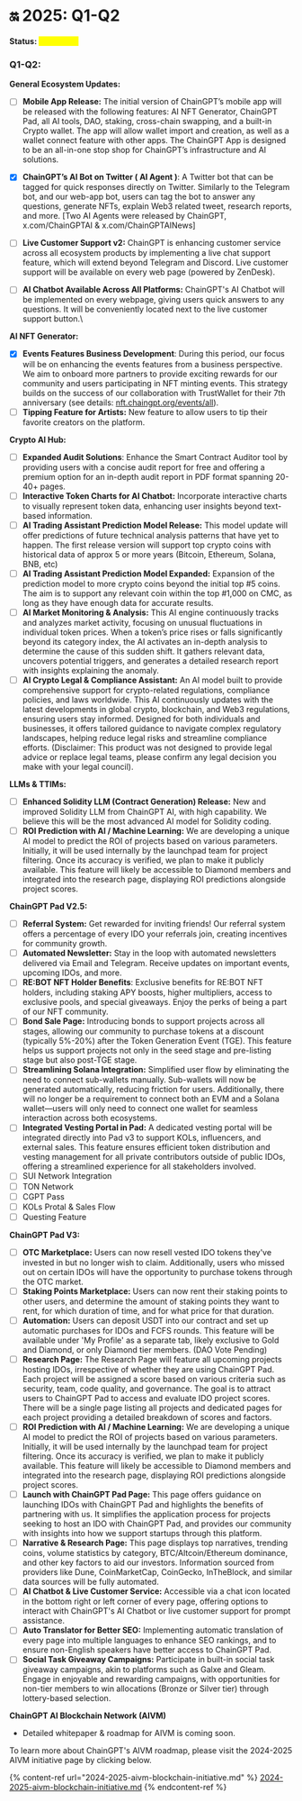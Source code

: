 # 🔛 2025: Q1-Q2

**Status:&#x20;**<mark style="color:yellow;">**In Process**</mark>

### **Q1-Q2:**

**General Ecosystem Updates:**

* [ ] **Mobile App Release:** The initial version of ChainGPT’s mobile app will be released with the following features: AI NFT Generator, ChainGPT Pad, all AI tools, DAO, staking, cross-chain swapping, and a built-in Crypto wallet. The app will allow wallet import and creation, as well as a wallet connect feature with other apps. The ChainGPT App is designed to be an all-in-one stop shop for ChainGPT’s infrastructure and AI solutions.&#x20;
* [x] **ChainGPT’s AI Bot on Twitter ( AI Agent )**: A Twitter bot that can be tagged for quick responses directly on Twitter. Similarly to the Telegram bot, and our web-app bot, users can tag the bot to answer any questions, generate NFTs, explain Web3 related tweet, research reports, and more. \[Two AI Agents were released by ChainGPT, x.com/ChainGPTAI & x.com/ChainGPTAINews]&#x20;
* [ ] **Live Customer Support v2:** ChainGPT is enhancing customer service across all ecosystem products by implementing a live chat support feature, which will extend beyond Telegram and Discord. Live customer support will be available on every web page (powered by ZenDesk).
* [ ] **AI Chatbot Available Across All Platforms:** ChainGPT's AI Chatbot will be implemented on every webpage, giving users quick answers to any questions. It will be conveniently located next to the live customer support button.\


**AI NFT Generator:**

* [x] **Events Features Business Development**: During this period, our focus will be on enhancing the events features from a business perspective. We aim to onboard more partners to provide exciting rewards for our community and users participating in NFT minting events. This strategy builds on the success of our collaboration with TrustWallet for their 7th anniversary (see details: [nft.chaingpt.org/events/all](https://nft.chaingpt.org/events/all)).
* [ ] **Tipping Feature for Artists:** New feature to allow users to tip their favorite creators on the platform.

**Crypto AI Hub:**

* [ ] **Expanded Audit Solutions**: Enhance the Smart Contract Auditor tool by providing users with a concise audit report for free and offering a premium option for an in-depth audit report in PDF format spanning 20-40+ pages.
* [ ] **Interactive Token Charts for AI Chatbot:** Incorporate interactive charts to visually represent token data, enhancing user insights beyond text-based information.
* [ ] **AI Trading Assistant Prediction Model Release:** This model update will offer predictions of future technical analysis patterns that have yet to happen. The first release version will support top crypto coins with historical data of approx 5 or more years (Bitcoin, Ethereum, Solana, BNB, etc)
* [ ] **AI Trading Assistant Prediction Model Expanded:** Expansion of the prediction model to more crypto coins beyond the initial top #5 coins. The aim is to support any relevant coin within the top #1,000 on CMC, as long as they have enough data for accurate results.
* [ ] **AI Market Monitoring & Analysis:** This AI engine continuously tracks and analyzes market activity, focusing on unusual fluctuations in individual token prices. When a token’s price rises or falls significantly beyond its category index, the AI activates an in-depth analysis to determine the cause of this sudden shift. It gathers relevant data, uncovers potential triggers, and generates a detailed research report with insights explaining the anomaly.
* [ ] **AI Crypto Legal & Compliance Assistant:** An AI model built to provide comprehensive support for crypto-related regulations, compliance policies, and laws worldwide. This AI continuously updates with the latest developments in global crypto, blockchain, and Web3 regulations, ensuring users stay informed. Designed for both individuals and businesses, it offers tailored guidance to navigate complex regulatory landscapes, helping reduce legal risks and streamline compliance efforts. (Disclaimer: This product was not designed to provide legal advice or replace legal teams, please confirm any legal decision you make with your legal council).

**LLMs & TTIMs:**

* [ ] **Enhanced Solidity LLM (Contract Generation) Release:** New and improved Solidity LLM from ChainGPT AI, with high capability. We believe this will be the most advanced AI model for Solidity coding.
* [ ] **ROI Prediction with AI / Machine Learning:** We are developing a unique AI model to predict the ROI of projects based on various parameters. Initially, it will be used internally by the launchpad team for project filtering. Once its accuracy is verified, we plan to make it publicly available. This feature will likely be accessible to Diamond members and integrated into the research page, displaying ROI predictions alongside project scores.

**ChainGPT Pad V2.5:**

* [ ] **Referral System:** Get rewarded for inviting friends! Our referral system offers a percentage of every IDO your referrals join, creating incentives for community growth.
* [ ] **Automated Newsletter:** Stay in the loop with automated newsletters delivered via Email and Telegram. Receive updates on important events, upcoming IDOs, and more.
* [ ] **RE:BOT NFT Holder Benefits**: Exclusive benefits for RE:BOT NFT holders, including staking APY boosts, higher multipliers, access to exclusive pools, and special giveaways. Enjoy the perks of being a part of our NFT community.&#x20;
* [ ] **Bond Sale Page:** Introducing bonds to support projects across all stages, allowing our community to purchase tokens at a discount (typically 5%-20%) after the Token Generation Event (TGE). This feature helps us support projects not only in the seed stage and pre-listing stage but also post-TGE stage.
* [ ] **Streamlining Solana Integration:** Simplified user flow by eliminating the need to connect sub-wallets manually. Sub-wallets will now be generated automatically, reducing friction for users. Additionally, there will no longer be a requirement to connect both an EVM and a Solana wallet—users will only need to connect one wallet for seamless interaction across both ecosystems.
* [ ] **Integrated Vesting Portal in Pad:** A dedicated vesting portal will be integrated directly into Pad v3 to support KOLs, influencers, and external sales. This feature ensures efficient token distribution and vesting management for all private contributors outside of public IDOs, offering a streamlined experience for all stakeholders involved.
* [ ] SUI Network Integration
* [ ] TON Network
* [ ] CGPT Pass
* [ ] KOLs Protal & Sales Flow
* [ ] Questing Feature

**ChainGPT Pad V3:**

* [ ] **OTC Marketplace:** Users can now resell vested IDO tokens they've invested in but no longer wish to claim. Additionally, users who missed out on certain IDOs will have the opportunity to purchase tokens through the OTC market.
* [ ] **Staking Points Marketplace:** Users can now rent their staking points to other users, and determine the amount of staking points they want to rent, for which duration of time, and for what price for that duration.
* [ ] **Automation:** Users can deposit USDT into our contract and set up automatic purchases for IDOs and FCFS rounds. This feature will be available under 'My Profile' as a separate tab, likely exclusive to Gold and Diamond, or only Diamond tier members. (DAO Vote Pending)
* [ ] **Research Page:** The Research Page will feature all upcoming projects hosting IDOs, irrespective of whether they are using ChainGPT Pad. Each project will be assigned a score based on various criteria such as security, team, code quality, and governance. The goal is to attract users to ChainGPT Pad to access and evaluate IDO project scores. There will be a single page listing all projects and dedicated pages for each project providing a detailed breakdown of scores and factors.
* [ ] **ROI Prediction with AI / Machine Learning:** We are developing a unique AI model to predict the ROI of projects based on various parameters. Initially, it will be used internally by the launchpad team for project filtering. Once its accuracy is verified, we plan to make it publicly available. This feature will likely be accessible to Diamond members and integrated into the research page, displaying ROI predictions alongside project scores.
* [ ] **Launch with ChainGPT Pad Page:** This page offers guidance on launching IDOs with ChainGPT Pad and highlights the benefits of partnering with us. It simplifies the application process for projects seeking to host an IDO with ChainGPT Pad, and provides our community with insights into how we support startups through this platform.
* [ ] **Narrative & Research Page:** This page displays top narratives, trending coins, volume statistics by category, BTC/Altcoin/Ethereum dominance, and other key factors to aid our investors. Information sourced from providers like Dune, CoinMarketCap, CoinGecko, InTheBlock, and similar data sources will be fully automated.
* [ ] **AI Chatbot & Live Customer Service:** Accessible via a chat icon located in the bottom right or left corner of every page, offering options to interact with ChainGPT's AI Chatbot or live customer support for prompt assistance.
* [ ] **Auto Translator for Better SEO:** Implementing automatic translation of every page into multiple languages to enhance SEO rankings, and to ensure non-English speakers have better access to ChainGPT Pad.
* [ ] **Social Task Giveaway Campaigns:** Participate in built-in social task giveaway campaigns, akin to platforms such as Galxe and Gleam. Engage in enjoyable and rewarding campaigns, with opportunities for non-tier members to win allocations (Bronze or Silver tier) through lottery-based selection.

**ChainGPT AI Blockchain Network (AIVM)**

* Detailed whitepaper & roadmap for AIVM is coming soon.&#x20;

To learn more about ChainGPT's AIVM roadmap, please visit the 2024-2025 AIVM initiative page by clicking below.

{% content-ref url="2024-2025-aivm-blockchain-initiative.md" %}
[2024-2025-aivm-blockchain-initiative.md](2024-2025-aivm-blockchain-initiative.md)
{% endcontent-ref %}

